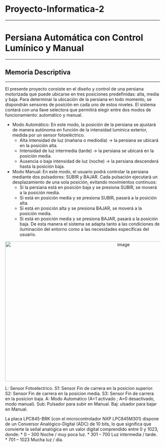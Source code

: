 # Proyecto-Informatica-2
***
# Persiana Automática con Control Lumínico y Manual
***
## Memoria Descriptiva
***
El presente proyecto consiste en el diseño y control de una persiana motorizada que puede ubicarse en tres posiciones predefinidas: alta, media y baja. Para determinar la ubicación de la persiana en todo momento, se dispondrán sensores de posición en cada uno de estos niveles.
El sistema contará con una llave selectora que permitirá elegir entre dos modos de funcionamiento: automático y manual.
* Modo Automático:
En este modo, la posición de la persiana se ajustará de manera autónoma en función de la intensidad lumínica exterior, medida por un sensor fotoeléctrico.
    * Alta intensidad de luz (mañana o mediodía) → la persiana se ubicará en la posición alta.
    * Intensidad de luz intermedia (tarde) → la persiana se ubicará en la posición media.
    * Ausencia o baja intensidad de luz (noche) → la persiana descenderá hasta la posición baja.
* Modo Manual:
En este modo, el usuario podrá controlar la persiana mediante dos pulsadores: SUBIR y BAJAR. Cada pulsación ejecutará un desplazamiento de una sola posición, evitando movimientos continuos:
    * Si la persiana está en posición baja y se presiona SUBIR, se moverá a la posición media.
    * Si está en posición media y se presiona SUBIR, pasará a la posición alta.
    * Si está en posición alta y se presiona BAJAR, se moverá a la posición media.
    * Si está en posición media y se presiona BAJAR, pasará a la posición baja.
De esta manera el sistema se adapta tanto a las condiciones de iluminación del entorno como a las necesidades específicas del usuario.

<p align="center">
<img width="755" height="455" alt="image" src="https://github.com/user-attachments/assets/e0841a08-b6ef-4422-9173-0b157ed62b0b" />

L: Sensor Fotoelectrico.
S1: Sensor Fin de carrera en la posicion superior.
S2: Sensor Fin de carrera en la posicion media.
S3: Sensor Fin de carrera en la posicion baja.
A: Modo Automatico (A=1 activado ; A=0 desactivado, modo manual).
Sub: Pulsador para subir en Manual.
Baj: ulsador para bajar en Manual.

La placa LPC845-BRK (con el microcontrolador NXP LPC845M301) dispone de un Conversor Analógico-Digital (ADC) de 10 bits, lo que significa que convierte la señal analógica en un valor digital comprendido entre 0 y 1023, donde:
    * 0 – 300	Noche / muy poca luz.
    * 301 – 700	Luz intermedia / tarde.
    * 701 – 1023	Mucha luz / día.
    
